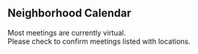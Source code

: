 ## Neighborhood Calendar

Most meetings are currently virtual.  
Please check to confirm meetings listed with locations.  

<!--
[Community events and meetings](https://gpna.org/calendar)
-->